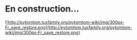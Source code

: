 # En construction... #

![http://pytomtom.tuxfamily.org/pytomtom-wiki/img/300px-Fr_save_restore.png](http://pytomtom.tuxfamily.org/pytomtom-wiki/img/300px-Fr_save_restore.png)